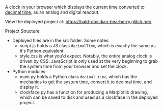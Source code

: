 A clock in your browser which displays the current time converted to [decimal time](https://en.wikipedia.org/wiki/Decimal_time), as an analog and digital readout.

View the deployed project at: https://bald-obsidian-bearberry.glitch.me/

Project Structure:
 - Deployed files are in the src folder. Some notes:
   - script.js holds a JS class `decimalTime`, 
 which is exactly the same as it's Python equivalent.
   - style.css is what you'd expect. 
 Notably, the entire analog clock is driven by CSS. 
 JavaScript is only used at the very beginning 
 to grab the system time from your browser and set the clock.
 - Python modules:
   - main.py holds a Python class `decimal_time`, 
which has the mechanics to get the system time, 
convert it to decimal time, and display it.
   - clockface.py has a function for producing a Matplotlib drawing, 
 which can be saved to disk and used as a clockface in the deployed project.